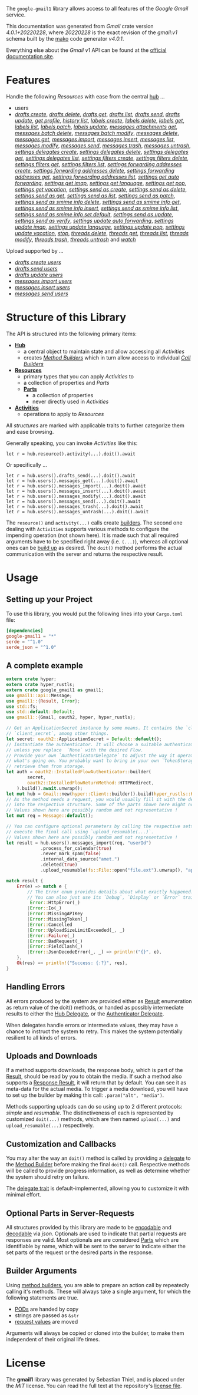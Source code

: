 <!---
DO NOT EDIT !
This file was generated automatically from 'src/generator/templates/api/README.md.mako'
DO NOT EDIT !
-->
The `google-gmail1` library allows access to all features of the *Google Gmail* service.

This documentation was generated from *Gmail* crate version *4.0.1+20220228*, where *20220228* is the exact revision of the *gmail:v1* schema built by the [mako](http://www.makotemplates.org/) code generator *v4.0.1*.

Everything else about the *Gmail* *v1* API can be found at the
[official documentation site](https://developers.google.com/gmail/api/).
# Features

Handle the following *Resources* with ease from the central [hub](https://docs.rs/google-gmail1/4.0.1+20220228/google_gmail1/Gmail) ... 

* users
 * [*drafts create*](https://docs.rs/google-gmail1/4.0.1+20220228/google_gmail1/api::UserDraftCreateCall), [*drafts delete*](https://docs.rs/google-gmail1/4.0.1+20220228/google_gmail1/api::UserDraftDeleteCall), [*drafts get*](https://docs.rs/google-gmail1/4.0.1+20220228/google_gmail1/api::UserDraftGetCall), [*drafts list*](https://docs.rs/google-gmail1/4.0.1+20220228/google_gmail1/api::UserDraftListCall), [*drafts send*](https://docs.rs/google-gmail1/4.0.1+20220228/google_gmail1/api::UserDraftSendCall), [*drafts update*](https://docs.rs/google-gmail1/4.0.1+20220228/google_gmail1/api::UserDraftUpdateCall), [*get profile*](https://docs.rs/google-gmail1/4.0.1+20220228/google_gmail1/api::UserGetProfileCall), [*history list*](https://docs.rs/google-gmail1/4.0.1+20220228/google_gmail1/api::UserHistoryListCall), [*labels create*](https://docs.rs/google-gmail1/4.0.1+20220228/google_gmail1/api::UserLabelCreateCall), [*labels delete*](https://docs.rs/google-gmail1/4.0.1+20220228/google_gmail1/api::UserLabelDeleteCall), [*labels get*](https://docs.rs/google-gmail1/4.0.1+20220228/google_gmail1/api::UserLabelGetCall), [*labels list*](https://docs.rs/google-gmail1/4.0.1+20220228/google_gmail1/api::UserLabelListCall), [*labels patch*](https://docs.rs/google-gmail1/4.0.1+20220228/google_gmail1/api::UserLabelPatchCall), [*labels update*](https://docs.rs/google-gmail1/4.0.1+20220228/google_gmail1/api::UserLabelUpdateCall), [*messages attachments get*](https://docs.rs/google-gmail1/4.0.1+20220228/google_gmail1/api::UserMessageAttachmentGetCall), [*messages batch delete*](https://docs.rs/google-gmail1/4.0.1+20220228/google_gmail1/api::UserMessageBatchDeleteCall), [*messages batch modify*](https://docs.rs/google-gmail1/4.0.1+20220228/google_gmail1/api::UserMessageBatchModifyCall), [*messages delete*](https://docs.rs/google-gmail1/4.0.1+20220228/google_gmail1/api::UserMessageDeleteCall), [*messages get*](https://docs.rs/google-gmail1/4.0.1+20220228/google_gmail1/api::UserMessageGetCall), [*messages import*](https://docs.rs/google-gmail1/4.0.1+20220228/google_gmail1/api::UserMessageImportCall), [*messages insert*](https://docs.rs/google-gmail1/4.0.1+20220228/google_gmail1/api::UserMessageInsertCall), [*messages list*](https://docs.rs/google-gmail1/4.0.1+20220228/google_gmail1/api::UserMessageListCall), [*messages modify*](https://docs.rs/google-gmail1/4.0.1+20220228/google_gmail1/api::UserMessageModifyCall), [*messages send*](https://docs.rs/google-gmail1/4.0.1+20220228/google_gmail1/api::UserMessageSendCall), [*messages trash*](https://docs.rs/google-gmail1/4.0.1+20220228/google_gmail1/api::UserMessageTrashCall), [*messages untrash*](https://docs.rs/google-gmail1/4.0.1+20220228/google_gmail1/api::UserMessageUntrashCall), [*settings delegates create*](https://docs.rs/google-gmail1/4.0.1+20220228/google_gmail1/api::UserSettingDelegateCreateCall), [*settings delegates delete*](https://docs.rs/google-gmail1/4.0.1+20220228/google_gmail1/api::UserSettingDelegateDeleteCall), [*settings delegates get*](https://docs.rs/google-gmail1/4.0.1+20220228/google_gmail1/api::UserSettingDelegateGetCall), [*settings delegates list*](https://docs.rs/google-gmail1/4.0.1+20220228/google_gmail1/api::UserSettingDelegateListCall), [*settings filters create*](https://docs.rs/google-gmail1/4.0.1+20220228/google_gmail1/api::UserSettingFilterCreateCall), [*settings filters delete*](https://docs.rs/google-gmail1/4.0.1+20220228/google_gmail1/api::UserSettingFilterDeleteCall), [*settings filters get*](https://docs.rs/google-gmail1/4.0.1+20220228/google_gmail1/api::UserSettingFilterGetCall), [*settings filters list*](https://docs.rs/google-gmail1/4.0.1+20220228/google_gmail1/api::UserSettingFilterListCall), [*settings forwarding addresses create*](https://docs.rs/google-gmail1/4.0.1+20220228/google_gmail1/api::UserSettingForwardingAddresseCreateCall), [*settings forwarding addresses delete*](https://docs.rs/google-gmail1/4.0.1+20220228/google_gmail1/api::UserSettingForwardingAddresseDeleteCall), [*settings forwarding addresses get*](https://docs.rs/google-gmail1/4.0.1+20220228/google_gmail1/api::UserSettingForwardingAddresseGetCall), [*settings forwarding addresses list*](https://docs.rs/google-gmail1/4.0.1+20220228/google_gmail1/api::UserSettingForwardingAddresseListCall), [*settings get auto forwarding*](https://docs.rs/google-gmail1/4.0.1+20220228/google_gmail1/api::UserSettingGetAutoForwardingCall), [*settings get imap*](https://docs.rs/google-gmail1/4.0.1+20220228/google_gmail1/api::UserSettingGetImapCall), [*settings get language*](https://docs.rs/google-gmail1/4.0.1+20220228/google_gmail1/api::UserSettingGetLanguageCall), [*settings get pop*](https://docs.rs/google-gmail1/4.0.1+20220228/google_gmail1/api::UserSettingGetPopCall), [*settings get vacation*](https://docs.rs/google-gmail1/4.0.1+20220228/google_gmail1/api::UserSettingGetVacationCall), [*settings send as create*](https://docs.rs/google-gmail1/4.0.1+20220228/google_gmail1/api::UserSettingSendACreateCall), [*settings send as delete*](https://docs.rs/google-gmail1/4.0.1+20220228/google_gmail1/api::UserSettingSendADeleteCall), [*settings send as get*](https://docs.rs/google-gmail1/4.0.1+20220228/google_gmail1/api::UserSettingSendAGetCall), [*settings send as list*](https://docs.rs/google-gmail1/4.0.1+20220228/google_gmail1/api::UserSettingSendAListCall), [*settings send as patch*](https://docs.rs/google-gmail1/4.0.1+20220228/google_gmail1/api::UserSettingSendAPatchCall), [*settings send as smime info delete*](https://docs.rs/google-gmail1/4.0.1+20220228/google_gmail1/api::UserSettingSendASmimeInfoDeleteCall), [*settings send as smime info get*](https://docs.rs/google-gmail1/4.0.1+20220228/google_gmail1/api::UserSettingSendASmimeInfoGetCall), [*settings send as smime info insert*](https://docs.rs/google-gmail1/4.0.1+20220228/google_gmail1/api::UserSettingSendASmimeInfoInsertCall), [*settings send as smime info list*](https://docs.rs/google-gmail1/4.0.1+20220228/google_gmail1/api::UserSettingSendASmimeInfoListCall), [*settings send as smime info set default*](https://docs.rs/google-gmail1/4.0.1+20220228/google_gmail1/api::UserSettingSendASmimeInfoSetDefaultCall), [*settings send as update*](https://docs.rs/google-gmail1/4.0.1+20220228/google_gmail1/api::UserSettingSendAUpdateCall), [*settings send as verify*](https://docs.rs/google-gmail1/4.0.1+20220228/google_gmail1/api::UserSettingSendAVerifyCall), [*settings update auto forwarding*](https://docs.rs/google-gmail1/4.0.1+20220228/google_gmail1/api::UserSettingUpdateAutoForwardingCall), [*settings update imap*](https://docs.rs/google-gmail1/4.0.1+20220228/google_gmail1/api::UserSettingUpdateImapCall), [*settings update language*](https://docs.rs/google-gmail1/4.0.1+20220228/google_gmail1/api::UserSettingUpdateLanguageCall), [*settings update pop*](https://docs.rs/google-gmail1/4.0.1+20220228/google_gmail1/api::UserSettingUpdatePopCall), [*settings update vacation*](https://docs.rs/google-gmail1/4.0.1+20220228/google_gmail1/api::UserSettingUpdateVacationCall), [*stop*](https://docs.rs/google-gmail1/4.0.1+20220228/google_gmail1/api::UserStopCall), [*threads delete*](https://docs.rs/google-gmail1/4.0.1+20220228/google_gmail1/api::UserThreadDeleteCall), [*threads get*](https://docs.rs/google-gmail1/4.0.1+20220228/google_gmail1/api::UserThreadGetCall), [*threads list*](https://docs.rs/google-gmail1/4.0.1+20220228/google_gmail1/api::UserThreadListCall), [*threads modify*](https://docs.rs/google-gmail1/4.0.1+20220228/google_gmail1/api::UserThreadModifyCall), [*threads trash*](https://docs.rs/google-gmail1/4.0.1+20220228/google_gmail1/api::UserThreadTrashCall), [*threads untrash*](https://docs.rs/google-gmail1/4.0.1+20220228/google_gmail1/api::UserThreadUntrashCall) and [*watch*](https://docs.rs/google-gmail1/4.0.1+20220228/google_gmail1/api::UserWatchCall)


Upload supported by ...

* [*drafts create users*](https://docs.rs/google-gmail1/4.0.1+20220228/google_gmail1/api::UserDraftCreateCall)
* [*drafts send users*](https://docs.rs/google-gmail1/4.0.1+20220228/google_gmail1/api::UserDraftSendCall)
* [*drafts update users*](https://docs.rs/google-gmail1/4.0.1+20220228/google_gmail1/api::UserDraftUpdateCall)
* [*messages import users*](https://docs.rs/google-gmail1/4.0.1+20220228/google_gmail1/api::UserMessageImportCall)
* [*messages insert users*](https://docs.rs/google-gmail1/4.0.1+20220228/google_gmail1/api::UserMessageInsertCall)
* [*messages send users*](https://docs.rs/google-gmail1/4.0.1+20220228/google_gmail1/api::UserMessageSendCall)



# Structure of this Library

The API is structured into the following primary items:

* **[Hub](https://docs.rs/google-gmail1/4.0.1+20220228/google_gmail1/Gmail)**
    * a central object to maintain state and allow accessing all *Activities*
    * creates [*Method Builders*](https://docs.rs/google-gmail1/4.0.1+20220228/google_gmail1/client::MethodsBuilder) which in turn
      allow access to individual [*Call Builders*](https://docs.rs/google-gmail1/4.0.1+20220228/google_gmail1/client::CallBuilder)
* **[Resources](https://docs.rs/google-gmail1/4.0.1+20220228/google_gmail1/client::Resource)**
    * primary types that you can apply *Activities* to
    * a collection of properties and *Parts*
    * **[Parts](https://docs.rs/google-gmail1/4.0.1+20220228/google_gmail1/client::Part)**
        * a collection of properties
        * never directly used in *Activities*
* **[Activities](https://docs.rs/google-gmail1/4.0.1+20220228/google_gmail1/client::CallBuilder)**
    * operations to apply to *Resources*

All *structures* are marked with applicable traits to further categorize them and ease browsing.

Generally speaking, you can invoke *Activities* like this:

```Rust,ignore
let r = hub.resource().activity(...).doit().await
```

Or specifically ...

```ignore
let r = hub.users().drafts_send(...).doit().await
let r = hub.users().messages_get(...).doit().await
let r = hub.users().messages_import(...).doit().await
let r = hub.users().messages_insert(...).doit().await
let r = hub.users().messages_modify(...).doit().await
let r = hub.users().messages_send(...).doit().await
let r = hub.users().messages_trash(...).doit().await
let r = hub.users().messages_untrash(...).doit().await
```

The `resource()` and `activity(...)` calls create [builders][builder-pattern]. The second one dealing with `Activities` 
supports various methods to configure the impending operation (not shown here). It is made such that all required arguments have to be 
specified right away (i.e. `(...)`), whereas all optional ones can be [build up][builder-pattern] as desired.
The `doit()` method performs the actual communication with the server and returns the respective result.

# Usage

## Setting up your Project

To use this library, you would put the following lines into your `Cargo.toml` file:

```toml
[dependencies]
google-gmail1 = "*"
serde = "^1.0"
serde_json = "^1.0"
```

## A complete example

```Rust
extern crate hyper;
extern crate hyper_rustls;
extern crate google_gmail1 as gmail1;
use gmail1::api::Message;
use gmail1::{Result, Error};
use std::fs;
use std::default::Default;
use gmail1::{Gmail, oauth2, hyper, hyper_rustls};

// Get an ApplicationSecret instance by some means. It contains the `client_id` and 
// `client_secret`, among other things.
let secret: oauth2::ApplicationSecret = Default::default();
// Instantiate the authenticator. It will choose a suitable authentication flow for you, 
// unless you replace  `None` with the desired Flow.
// Provide your own `AuthenticatorDelegate` to adjust the way it operates and get feedback about 
// what's going on. You probably want to bring in your own `TokenStorage` to persist tokens and
// retrieve them from storage.
let auth = oauth2::InstalledFlowAuthenticator::builder(
        secret,
        oauth2::InstalledFlowReturnMethod::HTTPRedirect,
    ).build().await.unwrap();
let mut hub = Gmail::new(hyper::Client::builder().build(hyper_rustls::HttpsConnectorBuilder::new().with_native_roots().https_or_http().enable_http1().enable_http2().build()), auth);
// As the method needs a request, you would usually fill it with the desired information
// into the respective structure. Some of the parts shown here might not be applicable !
// Values shown here are possibly random and not representative !
let mut req = Message::default();

// You can configure optional parameters by calling the respective setters at will, and
// execute the final call using `upload_resumable(...)`.
// Values shown here are possibly random and not representative !
let result = hub.users().messages_import(req, "userId")
             .process_for_calendar(true)
             .never_mark_spam(false)
             .internal_date_source("amet.")
             .deleted(true)
             .upload_resumable(fs::File::open("file.ext").unwrap(), "application/octet-stream".parse().unwrap()).await;

match result {
    Err(e) => match e {
        // The Error enum provides details about what exactly happened.
        // You can also just use its `Debug`, `Display` or `Error` traits
         Error::HttpError(_)
        |Error::Io(_)
        |Error::MissingAPIKey
        |Error::MissingToken(_)
        |Error::Cancelled
        |Error::UploadSizeLimitExceeded(_, _)
        |Error::Failure(_)
        |Error::BadRequest(_)
        |Error::FieldClash(_)
        |Error::JsonDecodeError(_, _) => println!("{}", e),
    },
    Ok(res) => println!("Success: {:?}", res),
}

```
## Handling Errors

All errors produced by the system are provided either as [Result](https://docs.rs/google-gmail1/4.0.1+20220228/google_gmail1/client::Result) enumeration as return value of
the doit() methods, or handed as possibly intermediate results to either the 
[Hub Delegate](https://docs.rs/google-gmail1/4.0.1+20220228/google_gmail1/client::Delegate), or the [Authenticator Delegate](https://docs.rs/yup-oauth2/*/yup_oauth2/trait.AuthenticatorDelegate.html).

When delegates handle errors or intermediate values, they may have a chance to instruct the system to retry. This 
makes the system potentially resilient to all kinds of errors.

## Uploads and Downloads
If a method supports downloads, the response body, which is part of the [Result](https://docs.rs/google-gmail1/4.0.1+20220228/google_gmail1/client::Result), should be
read by you to obtain the media.
If such a method also supports a [Response Result](https://docs.rs/google-gmail1/4.0.1+20220228/google_gmail1/client::ResponseResult), it will return that by default.
You can see it as meta-data for the actual media. To trigger a media download, you will have to set up the builder by making
this call: `.param("alt", "media")`.

Methods supporting uploads can do so using up to 2 different protocols: 
*simple* and *resumable*. The distinctiveness of each is represented by customized 
`doit(...)` methods, which are then named `upload(...)` and `upload_resumable(...)` respectively.

## Customization and Callbacks

You may alter the way an `doit()` method is called by providing a [delegate](https://docs.rs/google-gmail1/4.0.1+20220228/google_gmail1/client::Delegate) to the 
[Method Builder](https://docs.rs/google-gmail1/4.0.1+20220228/google_gmail1/client::CallBuilder) before making the final `doit()` call. 
Respective methods will be called to provide progress information, as well as determine whether the system should 
retry on failure.

The [delegate trait](https://docs.rs/google-gmail1/4.0.1+20220228/google_gmail1/client::Delegate) is default-implemented, allowing you to customize it with minimal effort.

## Optional Parts in Server-Requests

All structures provided by this library are made to be [encodable](https://docs.rs/google-gmail1/4.0.1+20220228/google_gmail1/client::RequestValue) and 
[decodable](https://docs.rs/google-gmail1/4.0.1+20220228/google_gmail1/client::ResponseResult) via *json*. Optionals are used to indicate that partial requests are responses 
are valid.
Most optionals are are considered [Parts](https://docs.rs/google-gmail1/4.0.1+20220228/google_gmail1/client::Part) which are identifiable by name, which will be sent to 
the server to indicate either the set parts of the request or the desired parts in the response.

## Builder Arguments

Using [method builders](https://docs.rs/google-gmail1/4.0.1+20220228/google_gmail1/client::CallBuilder), you are able to prepare an action call by repeatedly calling it's methods.
These will always take a single argument, for which the following statements are true.

* [PODs][wiki-pod] are handed by copy
* strings are passed as `&str`
* [request values](https://docs.rs/google-gmail1/4.0.1+20220228/google_gmail1/client::RequestValue) are moved

Arguments will always be copied or cloned into the builder, to make them independent of their original life times.

[wiki-pod]: http://en.wikipedia.org/wiki/Plain_old_data_structure
[builder-pattern]: http://en.wikipedia.org/wiki/Builder_pattern
[google-go-api]: https://github.com/google/google-api-go-client

# License
The **gmail1** library was generated by Sebastian Thiel, and is placed 
under the *MIT* license.
You can read the full text at the repository's [license file][repo-license].

[repo-license]: https://github.com/Byron/google-apis-rsblob/main/LICENSE.md

